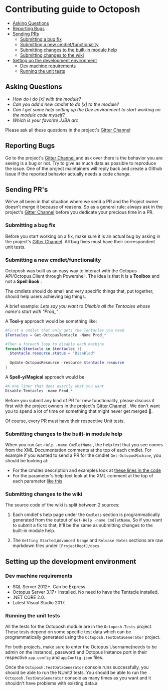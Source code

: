 # Contributing guide to Octoposh

- [Asking Questions](#asking-questions)
- [Reporting Bugs](#reporting-bugs)
- [Sending PRs](#sending-prs)
  - [Submitting a bug fix](#submitting-a-bug-fix)
  - [Submitting a new cmdlet/functionality](#submitting-a-new-cmdletfunctionality)
  - [Submitting changes to the built-in module help](#submitting-changes-to-the-built-in-module-help)
  - [Submitting changes to the wiki](#submitting-changes-to-the-wiki)
- [Setting up the development environment](#setting-up-the-development-environment)
  - [Dev machine requirements](#dev-machine-requirements)
  - [Running the unit tests](#running-the-unit-tests)
  

## Asking Questions

- *How do I do [x] with the module?*
- *Can you add a new cmdlet to do [x] to the module?*
- *Can I get some help setting up the Dev environment to start working on the module code myself?*
- *Which is your favorite JJBA arc*

Please ask all these questions in the project's [Gitter Channel](https://gitter.im/Dalmirog/OctoPosh#initial)

## Reporting Bugs

Go to the project's [Gitter Channel ](https://gitter.im/Dalmirog/OctoPosh#initial) and ask over there is the behavior you are seeing is a bug or not. Try to give as much data as possible to reproduce the issue. One of the project maintainers will reply back and create a Github Issue if the reported behavior actually needs a code change. 

## Sending PR's

We've all been in that situation where we send a PR and the Project owner doesn't merge it because of reasons. So as a general rule: always ask in the project's [Gitter Channel](https://gitter.im/Dalmirog/OctoPosh#initial) before you dedicate your precious time in a PR.

### Submitting a bug fix

Before you start working on a fix, make sure it is an actual bug by asking in the project's [Gitter Channel](https://gitter.im/Dalmirog/OctoPosh#initial). All bug fixes must have their correspondent unit tests.

### Submitting a new cmdlet/functionality

Octoposh was built as an easy way to interact with the Octopus API/Octopus.Client through Powershell. The idea is that It is a **Toolbox** and not a **Spell Book** . 

The cmdlets should do small and very specific things that, put together, should help users achieving big things.

A brief example:  *Lets say you want to Disable all the Tentacles whose name's start with  *"Prod_"* .*

A **Tool-y** approach would be something like:

```powershell
#First a cmdlet that only gets the Tentacles you need
$Tentacles = Get-OctopusTentacle -Name Prod_*

#Then a foreach loop to disable each machine
foreach($tentacle in $tentacles ){
  $tentacle.resource.status = "Disabled"
  
  Update-OctopusResource -resource $tentacle.resource
}
```

A **Spell-y/Magical** approach would be

```powershell
#A one liner that does exactly what you want
Disable-Tentacles -name Prod_*
```

Before you submit any kind of PR for new functionality, please discuss it first with the project owners in the project's [Gitter Channel](https://gitter.im/Dalmirog/OctoPosh#initial) . We don't want you to spend a lot of time on something that might never get merged :pray:.

Of course, every PR must have their respective Unit tests.

### Submitting changes to the built-in module help

When you run `Get-Help -name CmdletName` , the help text that you see comes from the XML Documentation comments at the top of each cmdlet. For example if you wanted to send a PR for the cmdlet `Get-OctopusMachine`, you should be looking at:

- For the cmdles description and examples look at [these lines in the code](https://github.com/Dalmirog/OctoPosh/blob/master/Octoposh/Cmdlets/GetOctopusMachine.cs#L11-L40) 
- For the parameter's help text look at the XML comment at the top of each parameter [like this](https://github.com/Dalmirog/OctoPosh/blob/master/Octoposh/Cmdlets/GetOctopusMachine.cs#L52-L58)

### Submitting changes to the wiki

The source code of the wiki is split between 2 sources:

1) Each cmdlet's help page under the `Cmdlets` section is programmatically generated from the output of `Get-Help -name CmdletName`. So if you want to submit a fix to that, It'll be the same as submitting changes to the built-in module help.

2) The `Getting Started`,`Advanced Usage` and `Release Notes` sections are raw markdown files under `[ProjectRoot]/docs`

## Setting up the development environment

### Dev machine requirements

- SQL Server 2012+. Can be Express
- Octopus Server 3.17+ Installed. No need to have the Tentacle installed.
- .NET CORE 2.0.
- Latest Visual Studio 2017.

### Running the unit tests

All the tests for the Octoposh module are in the `Octoposh.Tests` project. These tests depend on some specific test data which can be programmatically generated using the `Octoposh.TestDataGenerator` project. 

For both projects, make sure to enter the Octopus Username(needs to be admin on the instance), password and Octopus Instance port in their respective `app.config` and `appConfig.json` files.

Once the `Octoposh.TestDataGenerator` console runs successfully, you should be able to run the NUnit3 tests. You should be able to run the `Octoposh.TestDataGenerator` console as many times as you want and it shouldn't have problems with existing data.a
